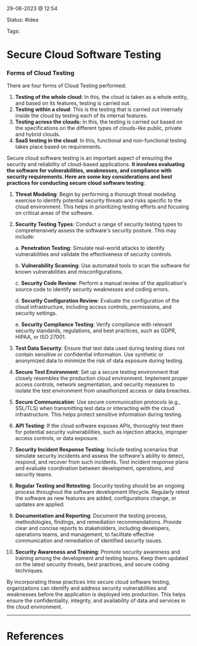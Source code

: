 29-06-2023 @ 12:54

Status: #idea

Tags: 

# Secure Cloud Software Testing

### Forms of Cloud Testing

There are four forms of Cloud Testing performed:

1. ****Testing of the whole cloud**:** In this, the cloud is taken as a whole entity, and based on its features, testing is carried out.
2. **Testing within a cloud**: This is the testing that is carried out internally inside the cloud by testing each of its internal features.
3. **Testing across the clouds:** In this, the testing is carried out based on the specifications on the different types of clouds-like public, private and hybrid clouds.
4. **SaaS testing in the cloud**: In this, functional and non-functional testing takes place based on requirements.

Secure cloud software testing is an important aspect of ensuring the security and reliability of cloud-based applications. **It involves evaluating the software for vulnerabilities, weaknesses, and compliance with security requirements. Here are some key considerations and best practices for conducting secure cloud software testing**:

1. **Threat Modeling**: Begin by performing a thorough threat modeling exercise to identify potential security threats and risks specific to the cloud environment. This helps in prioritizing testing efforts and focusing on critical areas of the software.
    
2. **Security Testing Types**: Conduct a range of security testing types to comprehensively assess the software's security posture. This may include:
    
    a. **Penetration Testing**: Simulate real-world attacks to identify vulnerabilities and validate the effectiveness of security controls.
    
    b. **Vulnerability Scanning**: Use automated tools to scan the software for known vulnerabilities and misconfigurations.
    
    c. **Security Code Review**: Perform a manual review of the application's source code to identify security weaknesses and coding errors.
    
    d. **Security Configuration Review**: Evaluate the configuration of the cloud infrastructure, including access controls, permissions, and security settings.
    
    e. **Security Compliance Testing**: Verify compliance with relevant security standards, regulations, and best practices, such as GDPR, HIPAA, or ISO 27001.
    
3. **Test Data Security**: Ensure that test data used during testing does not contain sensitive or confidential information. Use synthetic or anonymized data to minimize the risk of data exposure during testing.
    
4. **Secure Test Environment**: Set up a secure testing environment that closely resembles the production cloud environment. Implement proper access controls, network segmentation, and security measures to isolate the test environment from unauthorized access or data breaches.
    
5. **Secure Communication**: Use secure communication protocols (e.g., SSL/TLS) when transmitting test data or interacting with the cloud infrastructure. This helps protect sensitive information during testing.
    
6. **API Testing**: If the cloud software exposes APIs, thoroughly test them for potential security vulnerabilities, such as injection attacks, improper access controls, or data exposure.
    
7. **Security Incident Response Testing**: Include testing scenarios that simulate security incidents and assess the software's ability to detect, respond, and recover from such incidents. Test incident response plans and evaluate coordination between development, operations, and security teams.
    
8. **Regular Testing and Retesting**: Security testing should be an ongoing process throughout the software development lifecycle. Regularly retest the software as new features are added, configurations change, or updates are applied.
    
9. **Documentation and Reporting**: Document the testing process, methodologies, findings, and remediation recommendations. Provide clear and concise reports to stakeholders, including developers, operations teams, and management, to facilitate effective communication and remediation of identified security issues.
    
10. **Security Awareness and Training**: Promote security awareness and training among the development and testing teams. Keep them updated on the latest security threats, best practices, and secure coding techniques.
    

By incorporating these practices into secure cloud software testing, organizations can identify and address security vulnerabilities and weaknesses before the application is deployed into production. This helps ensure the confidentiality, integrity, and availability of data and services in the cloud environment.

---
# References
